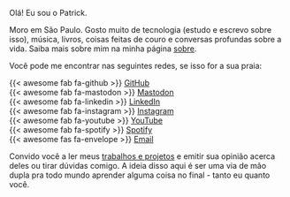 Olá! Eu sou o Patrick.

Moro em São Paulo. Gosto muito de tecnologia (estudo e escrevo sobre isso), música, livros, coisas feitas de couro e conversas profundas sobre a vida. Saiba mais sobre mim na minha página [sobre](/sobre).

Você pode me encontrar nas seguintes redes, se isso for a sua praia:

{{< awesome fab fa-github >}} [GitHub](https://github.com/pckcml)  
{{< awesome fab fa-mastodon >}} [Mastodon](https://mastodon.social/@patrickcamillo)  
{{< awesome fab fa-linkedin >}} [LinkedIn](https://www.linkedin.com/in/patrickcamillo/)  
{{< awesome fab fa-instagram >}} [Instagram](https://www.instagram.com/patrickcamillo_/)  
{{< awesome fab fa-youtube >}} [YouTube](https://www.youtube.com/c/PatrickCamillo)  
{{< awesome fab fa-spotify >}} [Spotify](https://open.spotify.com/user/31nk7asusyvagli4tqubzad3755y)  
{{< awesome fas fa-envelope >}} [Email](mailto:patrick.camillo@outlook.com)  

Convido você a ler meus [trabalhos e projetos](/blog) e emitir sua opinião acerca deles ou tirar dúvidas comigo. A ideia disso aqui é ser uma via de mão dupla pra todo mundo aprender alguma coisa no final - tanto eu quanto você.